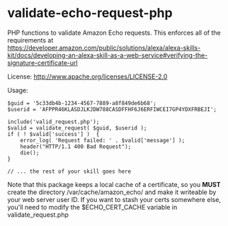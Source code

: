 # validate-echo-request-php

PHP functions to validate Amazon Echo requests. This enforces all of the
requirements at
https://developer.amazon.com/public/solutions/alexa/alexa-skills-kit/docs/developing-an-alexa-skill-as-a-web-service#verifying-the-signature-certificate-url

License: http://www.apache.org/licenses/LICENSE-2.0

Usage:

    $guid = '5c33db4b-1234-4567-7889-a8f849de6b68';
    $userid = 'AFPPR46KLASDJLKJDW788CASDFFHF6J6ERFIWCEI7GP4YDXFRBEJI';

    include('valid_request.php');
    $valid = validate_request( $guid, $userid );
    if ( ! $valid['success'] )  {
        error_log( 'Request failed: ' . $valid['message'] );
        header("HTTP/1.1 400 Bad Request");
        die();
    }

    // ... the rest of your skill goes here


Note that this package keeps a local cache of a certificate, so you **MUST**
create the directory /var/cache/amazon_echo/ and make it writeable by
your web server user ID. If you want to stash your certs somewhere else,
you'll need to modify the $ECHO_CERT_CACHE variable in
validate_request.php

